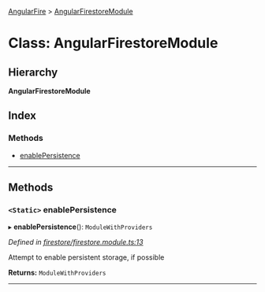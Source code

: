 [AngularFire](../README.md) > [AngularFirestoreModule](../classes/angularfirestoremodule.md)

# Class: AngularFirestoreModule

## Hierarchy

**AngularFirestoreModule**

## Index

### Methods

* [enablePersistence](angularfirestoremodule.md#enablepersistence)

---

## Methods

<a id="enablepersistence"></a>

### `<Static>` enablePersistence

▸ **enablePersistence**(): `ModuleWithProviders`

*Defined in [firestore/firestore.module.ts:13](https://github.com/angular/angularfire2/blob/a42a84f/src/firestore/firestore.module.ts#L13)*

Attempt to enable persistent storage, if possible

**Returns:** `ModuleWithProviders`

___

